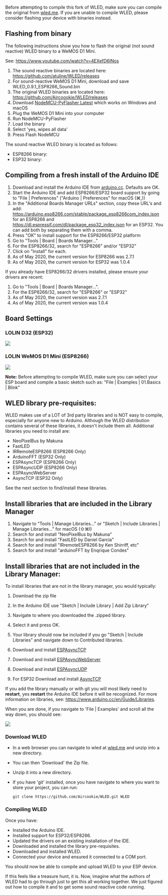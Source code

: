 Before attempting to compile this fork of WLED, make sure you can compile the original from [wled.me](http://wled.me). If you are unable to compile WLED, please consider flashing your device with binaries instead.


## Flashing from binary

The following instructions show you how to flash the original (not sound reactive) WLED binary to a WeMOS D1 Mini. 

See: https://www.youtube.com/watch?v=4EXefD6INos

1.  The sound reactive binaries are located here: https://github.com/atuline/WLED/releases
1.  For sound-reactive WeMOS D1 Mini, download and save WLED_0.9.1_ESP8266_Sound.bin
1.  The original WLED binaries are located here: https://github.com/Aircoookie/WLED/releases
1.  Download [NodeMCU-PyFlasher Latest](https://github.com/marcelstoer/nodemcu-pyflasher/releases) which works on Windows and macOS
1.  Plug the WeMOS D1 Mini into your computer
1.  Run NodeMCU-PyFlasher
1.  Load the binary
1.  Select 'yes, wipes all data'
1.  Press Flash NodeMCU

The sound reactive WLED binary is located as follows:
*   ESP8266 binary: <not yet available>
*   ESP32 binary: <not yet available>


## Compiling from a fresh install of the Arduino IDE

1. Download and install the Arduino IDE from [arduino.cc](https://www.arduino.cc/en/Main/Software). Defaults are OK.
1. Start the Arduino IDE and add ESP8266/ESP32 board support by going to "File | Preferences" ("Arduino | Preferences" for macOS (⌘,))
1. In the "Additional Boards Manager URLs" section, copy these URL's and add: https://arduino.esp8266.com/stable/package_esp8266com_index.json for an ESP8266 and https://dl.espressif.com/dl/package_esp32_index.json for an ESP32. You can add both by separating them with a comma. 
1. Press "OK" to install support for the ESP8266/ESP32 platform
1. Go to "Tools | Board | Boards Manager..."
1. For the ESP8266/32, search for "ESP8266" and/or "ESP32"
1. Click on "Install" for each.
1. As of May 2020, the current version for ESP8266 was 2.7.1
1. As of May 2020, the current version for ESP32 was 1.0.4

If you already have ESP8266/32 drivers installed, please ensure your drivers are recent:

1. Go to "Tools | Board | Boards Manager...".
1. For the ESP8266/32, search for "ESP8266" or "ESP32"
1. As of May 2020, the current version was 2.7.1
1. As of May 2020, the current version was 1.0.4

## Board Settings

### LOLIN D32 (ESP32)
![](https://github.com/atuline/WLED/blob/assets/media/LOLIN_D32.png?raw=true)
### LOLIN WeMOS D1 Mini (ESP8266)
![](https://github.com/atuline/WLED/blob/assets/media/LOLIN_WeMOS_D1_Mini.png?raw=true)


**Note:** Before attempting to compile WLED, make sure you can select your ESP board and compile a basic sketch such as:
"File | Examples | 01.Basics | Blink"


## WLED library pre-requisites:

WLED makes use of a LOT of 3rd party libraries and is NOT easy to compile, especially for anyone new to Arduino. Although the WLED distribution contains several of these libraries, it doesn't include them all. Additional libraries you need to install are:

* NeoPixelBus by Makuna
* FastLED
* IRRemoteESP8266 (ESP8266 Only)
* ArduinoFFT (ESP32 Only)
* ESPAsyncTCP (ESP8266 Only)
* ESPAsyncUDP (ESP8266 Only)
* ESPAsyncWebServer
* AsyncTCP (ESP32 Only)


See the next section to find/install these libraries.

## Install libraries that are included in the Library Manager

1. Navigate to "Tools | Manage Libraries..." or "Sketch | Include Libraries | Manage Libraries..." for macOS (⇧⌘I)
1. Search for and install "NeoPixelBus by Makuna"
1. Search for and install "FastLED by Daniel Garcia"
1. Search for and install "IRremoteESP8266 by Ken Shirriff, etc"
1. Search for and install "arduinoFFT by Enqrique Condes"

## Install libraries that are not included in the Library Manager:

To install libraries that are not in the library manager, you would typically:

1. Download the zip file
1. In the Arduino IDE use "Sketch | Include Library | Add Zip Library"
1. Navigate to where you downloaded the .zipped library.
1. Select it and press OK.
1. Your library should now be included if you go "Sketch | Include Libraries" and navigate down to Contributed libraries.

1. Download and install [ESPAsyncTCP](https://github.com/me-no-dev/ESPAsyncTCP)
1. Download and install [ESPAsyncWebServer](https://github.com/me-no-dev/ESPAsyncWebServer)
1. Download and install [ESPAsyncUDP](https://github.com/me-no-dev/ESPAsyncUDP)
1. For ESP32 Download and install [AsyncTCP](https://github.com/me-no-dev/AsyncTCP)

If you add the library manually or with git you will most likely need to **restart**, yes **restart** the Arduino IDE before it will be recognized. For more information on libraries, see: https://www.arduino.cc/en/Guide/Libraries.

When you are done, if you navigate to 'File | Examples' and scroll all the way down, you should see:

![](https://github.com/atuline/WLED/blob/assets/media/examples.png?raw=true)

### Download WLED
* In a web browser you can navigate to wled at [wled.me](https://github.com/Aircoookie/WLED) and unzip into a new directory.
* You can then 'Download' the Zip file.
* Unzip it into a new directory.
* If you have 'git' installed, once you have navigate to where you want to store your project, you can run:

    `git clone https://github.com/Aircookie/WLED.git WLED`

### Compiling WLED

Once you have:

* Installed the Arduino IDE.
* Installed support for ESP32/ESP8266.
* Updated the drivers on an existing installation of the IDE.
* Downloaded and installed the library pre-requisites.
* Downloaded and installed WLED.
* Connected your device and ensured it connected to a COM port.

You should now be able to compile and upload WLED to your ESP device.

If this feels like a treasure hunt, it is. Now, imagine what the authors of WLED had to go through just
to get this all working together. We just figured out how to compile it and to get some sound reactive code running.

